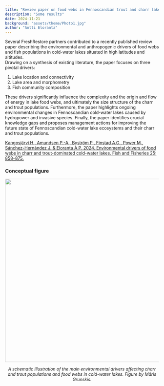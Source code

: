 ```yaml
---
title: "Review paper on food webs in Fennoscandian trout and charr lakes"
description: "Some results"
date: 2024-11-21
background: "assets/theme/Photo1.jpg"
author: "Antti Eloranta"
---
```


Several FreshRestore partners contributed to a recently published review paper describing the environmental and anthropogenic drivers of food webs and fish populations in cold-water lakes situated in high latitudes and altitudes.  
Drawing on a synthesis of existing literature, the paper focuses on three pivotal drivers:  
1. Lake location and connectivity  
2. Lake area and morphometry  
3. Fish community composition  

These drivers significantly influence the complexity and the origin and flow of energy in lake food webs, and ultimately the size structure of the charr and trout populations. Furthermore, the paper highlights ongoing environmental changes in Fennoscandian cold-water lakes caused by hydropower and invasive species. Finally, the paper identifies crucial knowledge gaps and proposes management actions for improving the future state of Fennoscandian cold-water lake ecosystems and their charr and trout populations.

[Kangosjärvi H., Amundsen P.-A., Byström P., Finstad A.G., Power M., Sánchez-Hernández J. & Eloranta A.P. 2024. Environmental drivers of food webs in charr and trout-dominated cold-water lakes. Fish and Fisheries 25: 858–875.](https://doi.org/10.1111/faf.12851)

### Conceptual figure
<div style="text-align: center;">  
<img src="/FreshRestore/assets/theme/Figure_reviewpaper.jpg" width="800" height="600">
  <p><i>A schematic illustration of the main environmental drivers affecting charr and trout populations and food webs in cold-water lakes. Figure by Mãris Grunskis.</i></p>
</div>
